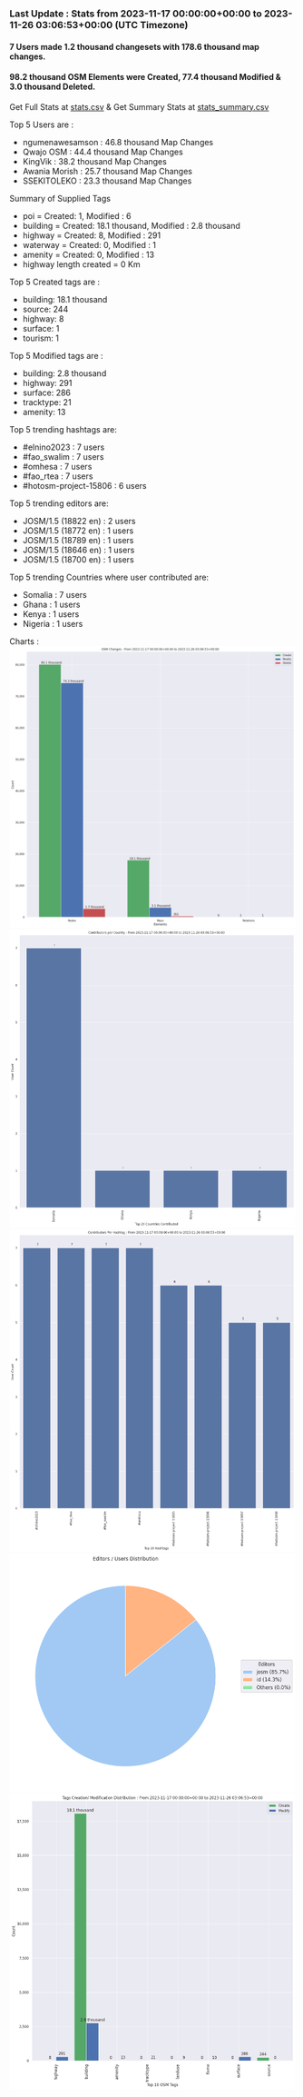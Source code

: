 ### Last Update : Stats from 2023-11-17 00:00:00+00:00 to 2023-11-26 03:06:53+00:00 (UTC Timezone)

#### 7 Users made 1.2 thousand changesets with 178.6 thousand map changes.
#### 98.2 thousand OSM Elements were Created, 77.4 thousand Modified & 3.0 thousand Deleted.
Get Full Stats at [stats.csv](/stats/elinino2023/Daily/stats.csv)
 & Get Summary Stats at [stats_summary.csv](/stats/elinino2023/Daily/stats_summary.csv)

Top 5 Users are : 
- ngumenawesamson : 46.8 thousand Map Changes
- Qwajo OSM : 44.4 thousand Map Changes
- KingVik : 38.2 thousand Map Changes
- Awania Morish : 25.7 thousand Map Changes
- SSEKITOLEKO : 23.3 thousand Map Changes

Summary of Supplied Tags
- poi = Created: 1, Modified : 6
- building = Created: 18.1 thousand, Modified : 2.8 thousand
- highway = Created: 8, Modified : 291
- waterway = Created: 0, Modified : 1
- amenity = Created: 0, Modified : 13
- highway length created = 0 Km


Top 5 Created tags are :
- building: 18.1 thousand
- source: 244
- highway: 8
- surface: 1
- tourism: 1


Top 5 Modified tags are :
- building: 2.8 thousand
- highway: 291
- surface: 286
- tracktype: 21
- amenity: 13


Top 5 trending hashtags are:
- #elnino2023 : 7 users
- #fao_swalim : 7 users
- #omhesa : 7 users
- #fao_rtea : 7 users
- #hotosm-project-15806 : 6 users


Top 5 trending editors are:
- JOSM/1.5 (18822 en) : 2 users
- JOSM/1.5 (18772 en) : 1 users
- JOSM/1.5 (18789 en) : 1 users
- JOSM/1.5 (18646 en) : 1 users
- JOSM/1.5 (18700 en) : 1 users


Top 5 trending Countries where user contributed are:
- Somalia : 7 users
- Ghana : 1 users
- Kenya : 1 users
- Nigeria : 1 users


 Charts : 
![Alt text](./stats_osm_changes.png) 
![Alt text](./stats_users_per_country.png) 
![Alt text](./stats_users_per_hashtag.png) 
![Alt text](./stats_editors_pie_chart.png) 
![Alt text](./stats_tags.png) 
